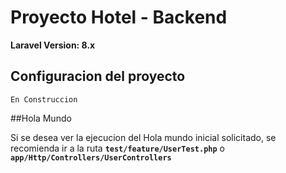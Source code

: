 # Proyecto Hotel - Backend

**Laravel Version: 8.x**

## Configuracion del proyecto

`En Construccion`


##Hola Mundo

Si se desea ver la ejecucion del Hola mundo inicial solicitado, 
se recomienda ir a la ruta **`test/feature/UserTest.php`** o **`app/Http/Controllers/UserControllers`**
